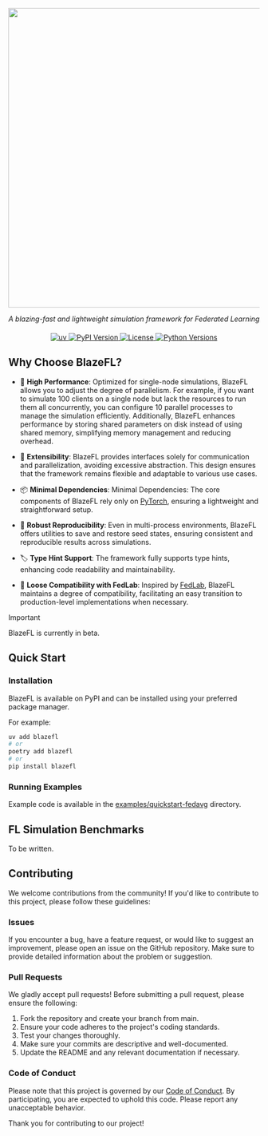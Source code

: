 <p align="center"><img src="https://raw.githubusercontent.com/kitsuya0828/BlazeFL/refs/heads/main/docs/logo.svg" width=600></p>
<div align="center" style="margin-bottom: 20px;">
    <em>A blazing-fast and lightweight simulation framework for Federated Learning</em>
</div>
<p align="center">
  <a href="https://github.com/astral-sh/uv">
    <img alt="uv" src="https://img.shields.io/endpoint?url=https://raw.githubusercontent.com/astral-sh/uv/main/assets/badge/v0.json" />
  </a>
  <a href="https://pypi.python.org/pypi/blazefl">
    <img alt="PyPI Version" src="https://img.shields.io/pypi/v/blazefl.svg" />
  </a>
  <a href="https://pypi.python.org/pypi/blazefl">
    <img alt="License" src="https://img.shields.io/pypi/l/blazefl.svg" />
  </a>
  <a href="https://pypi.python.org/pypi/blazefl">
    <img alt="Python Versions" src="https://img.shields.io/pypi/pyversions/blazefl.svg" />
  </a>
</p>

## Why Choose BlazeFL?

- 🚀 **High Performance**: Optimized for single-node simulations, BlazeFL allows you to adjust the degree of parallelism. For example, if you want to simulate 100 clients on a single node but lack the resources to run them all concurrently, you can configure 10 parallel processes to manage the simulation efficiently. Additionally, BlazeFL enhances performance by storing shared parameters on disk instead of using shared memory, simplifying memory management and reducing overhead. 

- 🔧 **Extensibility**: BlazeFL provides interfaces solely for communication and parallelization, avoiding excessive abstraction. This design ensures that the framework remains flexible and adaptable to various use cases.

- 📦 **Minimal Dependencies**: Minimal Dependencies: The core components of BlazeFL rely only on [PyTorch](https://github.com/pytorch/pytorch), ensuring a lightweight and straightforward setup. 

- 🔄 **Robust Reproducibility**: Even in multi-process environments, BlazeFL offers utilities to save and restore seed states, ensuring consistent and reproducible results across simulations.

- 🏷️ **Type Hint Support**: The framework fully supports type hints, enhancing code readability and maintainability.

- 🔗 **Loose Compatibility with FedLab**: Inspired by [FedLab](https://github.com/SMILELab-FL/FedLab), BlazeFL maintains a degree of compatibility, facilitating an easy transition to production-level implementations when necessary.

> [!IMPORTANT]
> BlazeFL is currently in beta.

## Quick Start

### Installation

BlazeFL is available on PyPI and can be installed using your preferred package manager.
 
For example:

```bash
uv add blazefl
# or
poetry add blazefl
# or
pip install blazefl
```

### Running Examples

Example code is available in the [examples/quickstart-fedavg](https://github.com/kitsuya0828/BlazeFL/tree/main/examples/quickstart-fedavg) directory.


## FL Simulation Benchmarks

To be written.

## Contributing

We welcome contributions from the community! If you'd like to contribute to this project, please follow these guidelines:

### Issues

If you encounter a bug, have a feature request, or would like to suggest an improvement, please open an issue on the GitHub repository. Make sure to provide detailed information about the problem or suggestion.

### Pull Requests

We gladly accept pull requests! Before submitting a pull request, please ensure the following:

1. Fork the repository and create your branch from main.
2. Ensure your code adheres to the project's coding standards.
3. Test your changes thoroughly.
4. Make sure your commits are descriptive and well-documented.
5. Update the README and any relevant documentation if necessary.

### Code of Conduct

Please note that this project is governed by our [Code of Conduct](https://github.com/kitsuya0828/BlazeFL/blob/main/CODE_OF_CONDUCT.md). By participating, you are expected to uphold this code. Please report any unacceptable behavior.

Thank you for contributing to our project!
